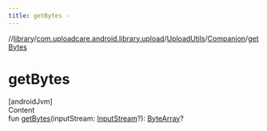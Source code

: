 ```yaml
---
title: getBytes -
---
```

//[library](../../../index.md)/[com.uploadcare.android.library.upload](../../index.md)/[UploadUtils](../index.md)/[Companion](index.md)/[getBytes](get-bytes.md)



# getBytes  
[androidJvm]  
Content  
fun [getBytes](get-bytes.md)(inputStream: [InputStream](https://developer.android.com/reference/kotlin/java/io/InputStream.html)?): [ByteArray](https://kotlinlang.org/api/latest/jvm/stdlib/kotlin/-byte-array/index.html)?  



